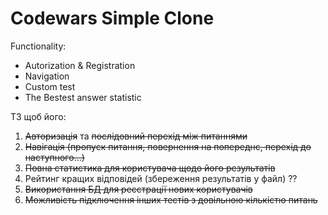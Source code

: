 # Codewars Simple Clone

Functionality: 

- Autorization & Registration 
- Navigation 
- Custom test 
- The Bestest answer statistic

ТЗ щоб його:
1. ~~Авторизація~~ та ~~послідовний перехід між питаннями~~ 
2. ~~Навігація (пропуск питання, повернення на попереднє, перехід до наступного...)~~ 
3. ~~Повна статистика для користувача щодо його результатів~~ 
4. Рейтинг кращих відповідей (збереження результатів у файл) ??
5. ~~Використання БД для реєстрації нових користувачів~~ 
6. ~~Можливість підключення інших тестів з довільною кількістю питань~~ 
